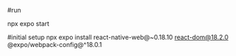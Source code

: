 #run 

npx expo start

#initial setup
npx expo install react-native-web@~0.18.10 react-dom@18.2.0
@expo/webpack-config@^18.0.1


